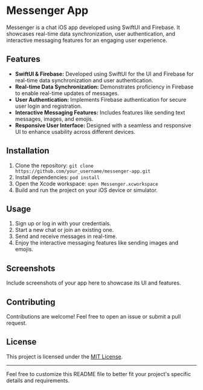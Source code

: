 # Messenger App

Messenger is a chat iOS app developed using SwiftUI and Firebase. It showcases real-time data synchronization, user authentication, and interactive messaging features for an engaging user experience.

## Features

- **SwiftUI & Firebase:** Developed using SwiftUI for the UI and Firebase for real-time data synchronization and user authentication.
- **Real-time Data Synchronization:** Demonstrates proficiency in Firebase to enable real-time updates of messages.
- **User Authentication:** Implements Firebase authentication for secure user login and registration.
- **Interactive Messaging Features:** Includes features like sending text messages, images, and emojis.
- **Responsive User Interface:** Designed with a seamless and responsive UI to enhance usability across different devices.

## Installation

1. Clone the repository: `git clone https://github.com/your_username/messenger-app.git`
2. Install dependencies: `pod install`
3. Open the Xcode workspace: `open Messenger.xcworkspace`
4. Build and run the project on your iOS device or simulator.

## Usage

1. Sign up or log in with your credentials.
2. Start a new chat or join an existing one.
3. Send and receive messages in real-time.
4. Enjoy the interactive messaging features like sending images and emojis.

## Screenshots

Include screenshots of your app here to showcase its UI and features.

## Contributing

Contributions are welcome! Feel free to open an issue or submit a pull request.

## License

This project is licensed under the [MIT License](LICENSE).

---

Feel free to customize this README file to better fit your project's specific details and requirements.
